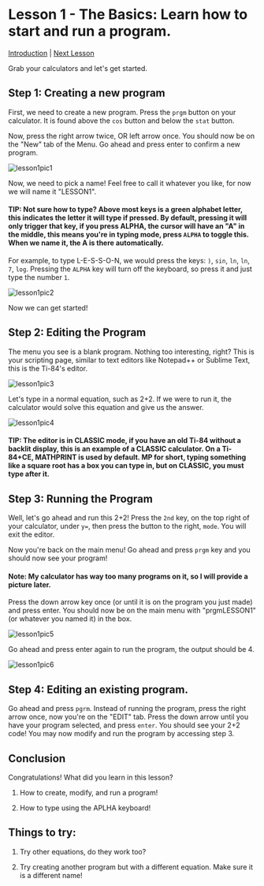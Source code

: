 # Lesson 1 - The Basics: Learn how to start and run a program.

[Introduction](http://ti84.chew.pw/codeschool/introduction) |
[Next Lesson](http://ti84.chew.pw/codeschool/lesson/2)

Grab your calculators and let's get started.

## Step 1: Creating a new program

First, we need to create a new program. Press the `prgm` button on your calculator. It is found above the `cos` button and below the `stat` button.

Now, press the right arrow twice, OR left arrow once. You should now be on the "New" tab of the Menu. Go ahead and press enter to confirm a new program.

![lesson1pic1](http://files.chew.pw/ticodeschool/lesson1pic1.png)

Now, we need to pick a name! Feel free to call it whatever you like, for now we will name it "LESSON1".

#### TIP: Not sure how to type? Above most keys is a green alphabet letter, this indicates the letter it will type if pressed. By default, pressing it will only trigger that key, if you press ALPHA, the cursor will have an "A" in the middle, this means you're in typing mode, press `ALPHA` to toggle this. When we name it, the A is there automatically.

For example, to type L-E-S-S-O-N, we would press the keys: `)`, `sin`, `ln`, `ln`, `7`, `log`. Pressing the `ALPHA` key will turn off the keyboard, so press it and just type the number `1`.

![lesson1pic2](http://files.chew.pw/ticodeschool/lesson1pic2.png)

Now we can get started!

## Step 2: Editing the Program

The menu you see is a blank program. Nothing too interesting, right? This is your scripting page, similar to text editors like Notepad++ or Sublime Text, this is the Ti-84's editor.

![lesson1pic3](http://files.chew.pw/ticodeschool/lesson1pic3.png)

Let's type in a normal equation, such as 2+2. If we were to run it, the calculator would solve this equation and give us the answer.

![lesson1pic4](http://files.chew.pw/ticodeschool/lesson1pic4.png)

#### TIP: The editor is in CLASSIC mode, if you have an old Ti-84 without a backlit display, this is an example of a CLASSIC calculator. On a Ti-84+CE, MATHPRINT is used by default. MP for short, typing something like a square root has a box you can type in, but on CLASSIC, you must type after it.

## Step 3: Running the Program

Well, let's go ahead and run this 2+2! Press the `2nd` key, on the top right of your calculator, under `y=`, then press the button to the right, `mode`. You will exit the editor.

Now you're back on the main menu! Go ahead and press `prgm` key and you should now see your program!

#### Note: My calculator has way too many programs on it, so I will provide a picture later.

Press the down arrow key once (or until it is on the program you just made) and press enter. You should now be on the main menu with "prgmLESSON1" (or whatever you named it) in the box.

![lesson1pic5](http://files.chew.pw/ticodeschool/lesson1pic5.png)

Go ahead and press enter again to run the program, the output should be 4.

![lesson1pic6](http://files.chew.pw/ticodeschool/lesson1pic6.png)

## Step 4: Editing an existing program.

Go ahead and press `pgrm`. Instead of running the program, press the right arrow once, now you're on the "EDIT" tab. Press the down arrow until you have your program selected, and press `enter`. You should see your 2+2 code! You may now modify and run the program by accessing step 3.

## Conclusion

Congratulations! What did you learn in this lesson?

1) How to create, modify, and run a program!

2) How to type using the APLHA keyboard!

## Things to try:

1) Try other equations, do they work too?

2) Try creating another program but with a different equation. Make sure it is a different name!

